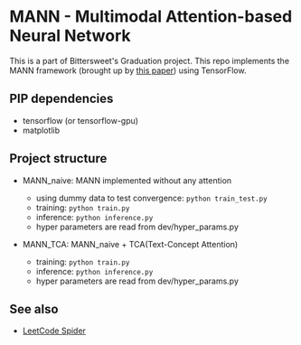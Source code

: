 # MANN - Multimodal Attention-based Neural Network
This is a part of Bittersweet's Graduation project.
This repo implements the MANN framework (brought up
by [this paper](https://dl.acm.org/citation.cfm?id=3219819.3219960]))
using TensorFlow.

## PIP dependencies
- tensorflow (or tensorflow-gpu)
- matplotlib

## Project structure
- MANN_naive: MANN implemented without any attention
    - using dummy data to test convergence: `python train_test.py`
    - training: `python train.py`
    - inference: `python inference.py`
    - hyper parameters are read from dev/hyper_params.py
    
- MANN_TCA: MANN_naive + TCA(Text-Concept Attention)
    - training: `python train.py`
    - inference: `python inference.py`
    - hyper parameters are read from dev/hyper_params.py
    
## See also
- [LeetCode Spider](https://github.com/zhouziqunzzq/GP-leetcode-spider)